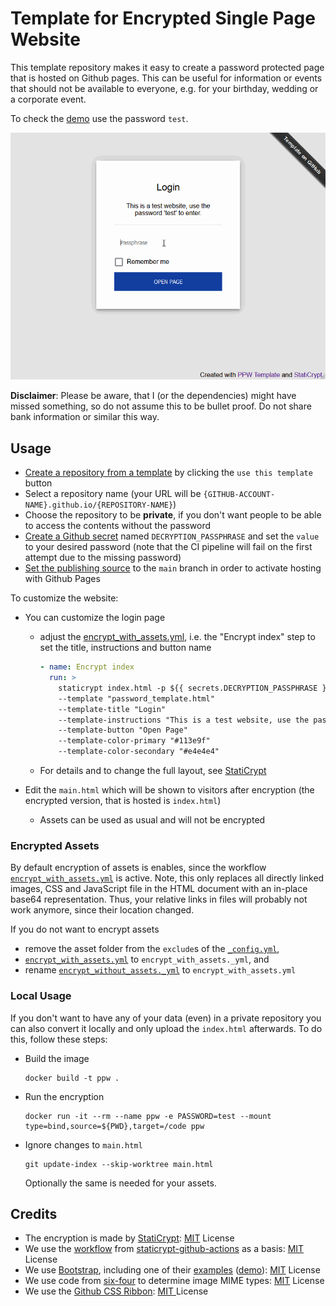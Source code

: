 # Template for Encrypted Single Page Website

This template repository makes it easy to create a password protected page that is hosted on Github pages.
This can be useful for information or events that should not be available to everyone, e.g. for your birthday, wedding or a corporate event.

To check the [demo](https://a-nau.github.io/password-protected-website-template) use the password `test`.

![Demo](assets/hidden/demo.gif)

**Disclaimer**: Please be aware, that I (or the dependencies) might have missed something, so do not assume this to be bullet proof. Do not share bank information or similar this way.

## Usage

- [Create a repository from a template](https://docs.github.com/en/repositories/creating-and-managing-repositories/creating-a-repository-from-a-template) by clicking the `use this template` button
- Select a repository name (your URL will be `{GITHUB-ACCOUNT-NAME}.github.io/{REPOSITORY-NAME}`)
- Choose the repository to be **private**, if you don't want people to be able to access the contents without the password
- [Create a Github secret](https://docs.github.com/en/actions/security-guides/encrypted-secrets#creating-encrypted-secrets-for-a-repository) named `DECRYPTION_PASSPHRASE` and set the `value` to your desired password (note that the CI pipeline will fail on the first attempt due to the missing password)
- [Set the publishing source](https://docs.github.com/en/pages/getting-started-with-github-pages/configuring-a-publishing-source-for-your-github-pages-site#choosing-a-publishing-source) to the `main` branch in order to activate hosting with Github Pages

To customize the website:

- You can customize the login page

  - adjust the [encrypt_with_assets.yml](.github/workflows/encrypt_with_assets.yml), i.e. the "Encrypt index" step to set the title, instructions and button name

    ```yaml
    - name: Encrypt index
      run: >
        staticrypt index.html -p ${{ secrets.DECRYPTION_PASSPHRASE }} --short
        --template "password_template.html"
        --template-title "Login"
        --template-instructions "This is a test website, use the password 'test' to enter."
        --template-button "Open Page"
        --template-color-primary "#113e9f"
        --template-color-secondary "#e4e4e4"
    ```

  - For details and to change the full layout, see [StatiCrypt](https://github.com/robinmoisson/staticrypt)

- Edit the `main.html` which will be shown to visitors after encryption (the encrypted version, that is hosted is `index.html`)
  - Assets can be used as usual and will not be encrypted

### Encrypted Assets

By default encryption of assets is enables, since the workflow [`encrypt_with_assets.yml`](.github/workflows/encrypt_with_assets.yml) is active.
Note, this only replaces all directly linked images, CSS and JavaScript file in the HTML document with an in-place base64 representation.
Thus, your relative links in files will probably not work anymore, since their location changed.

If you do not want to encrypt assets 
- remove the asset folder from the `exclude`s of the [`_config.yml`](_config.yml),
- [`encrypt_with_assets.yml`](.github/workflows/encrypt_with_assets.yml) to `encrypt_with_assets._yml`, and 
- rename [`encrypt_without_assets._yml`](.github/workflows/encrypt_without_assets.yml) to `encrypt_with_assets.yml` 


### Local Usage

If you don't want to have any of your data (even) in a private repository you can also convert it locally and only upload the `index.html` afterwards.
To do this, follow these steps:

- Build the image
  ```
  docker build -t ppw .
  ```
- Run the encryption
  ```
  docker run -it --rm --name ppw -e PASSWORD=test --mount type=bind,source=${PWD},target=/code ppw
  ```
- Ignore changes to `main.html`
  ```
  git update-index --skip-worktree main.html
  ```
  Optionally the same is needed for your assets.

## Credits

- The encryption is made by [StatiCrypt](https://github.com/robinmoisson/staticrypt): [MIT](https://github.com/robinmoisson/staticrypt/blob/main/LICENSE) License
- We use the [workflow](https://github.com/Jack-alope/staticrypt-github-actions/blob/main/.github/workflows/encrypt.yml) from [staticrypt-github-actions](https://github.com/Jack-alope/staticrypt-github-actions) as a basis: [MIT](https://github.com/Jack-alope/staticrypt-github-actions/blob/main/LICENSE) License
- We use [Bootstrap](https://getbootstrap.com/), including one of their [examples](https://getbootstrap.com/docs/4.0/examples/) ([demo](https://getbootstrap.com/docs/4.0/examples/cover/#)): [MIT](https://github.com/twbs/bootstrap/blob/main/LICENSE) License
- We use code from [six-four](https://github.com/chrissimpkins/six-four/tree/master) to determine image MIME types: [MIT](https://github.com/chrissimpkins/six-four/blob/master/LICENSE) License
- We use the [Github CSS Ribbon](https://github.com/simonwhitaker/github-fork-ribbon-css): [MIT ](https://github.com/simonwhitaker/github-fork-ribbon-css/blob/gh-pages/LICENSE) License
